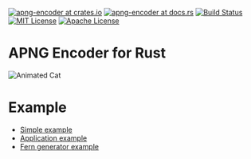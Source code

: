 
[![apng-encoder at crates.io](https://img.shields.io/crates/v/apng-encoder.svg)](https://crates.io/crates/apng-encoder)
[![apng-encoder at docs.rs](https://docs.rs/apng-encoder/badge.svg)](https://docs.rs/apng-encoder)
[![Build Status](https://travis-ci.org/anekos/apng-encoder.svg?branch=master)](https://travis-ci.org/anekos/apng-encoder)
[![MIT License](http://img.shields.io/badge/license-MIT-blue.svg?style=flat)](LICENSE-MIT)
[![Apache License](http://img.shields.io/badge/license-Apache-blue.svg?style=flat)](LICENSE-APACHE)

# APNG Encoder for Rust

![Animated Cat](https://gyazo.snca.net/2019/01/17-193109-e35952c2667267664475a8f08e8ab35d.png)


# Example

- [Simple example](https://github.com/anekos/apng-encoder/blob/master/src/apng/encoder.rs#L15)
- [Application example](https://github.com/anekos/apng-encoder/tree/master/example)
- [Fern generator example](https://github.com/anekos/shidaa)
